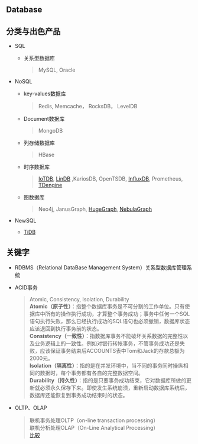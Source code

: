 Database
-------

## 分类与出色产品

* SQL
  * 关系型数据库
    > MySQL, Oracle

* NoSQL
  * key-values数据库
    > Redis, Memcache， RocksDB， LevelDB

  * Document数据库
    > MongoDB

  * 列存储数据库
    > HBase

  * 时序数据库
    > [IoTDB](https://iotdb.apache.org/), [LinDB](https://github.com/lindb/lindb) ,KariosDB, OpenTSDB, [InfluxDB](https://github.com/influxdata/influxdb), Prometheus, [TDengine](https://github.com/taosdata/TDengine)

  * 图数据库
    > Neo4j, JanusGraph, [HugeGraph](https://hugegraph.github.io/hugegraph-doc/), [NebulaGraph](https://github.com/vesoft-inc/nebula)

* NewSQL
  * [TiDB](https://github.com/pingcap/tidb)


## 关键字
* RDBMS（Relational DataBase Management System）关系型数据库管理系统
* ACID事务
  > Atomic, Consistency, Isolation, Durability  
  > **Atomic（原子性）**：指整个数据库事务是不可分割的工作单位。只有使据库中所有的操作执行成功，才算整个事务成功；事务中任何一个SQL语句执行失败，那么已经执行成功的SQL语句也必须撤销，数据库状态应该退回到执行事务前的状态。  
  > **Consistency（一致性）**：指数据库事务不能破坏关系数据的完整性以及业务逻辑上的一致性。例如对银行转帐事务，不管事务成功还是失败，应该保证事务结束后ACCOUNTS表中Tom和Jack的存款总额为2000元。  
  > **Isolation（隔离性）**：指的是在并发环境中，当不同的事务同时操纵相同的数据时，每个事务都有各自的完整数据空间。  
  > **Durability（持久性）**：指的是只要事务成功结束，它对数据库所做的更新就必须永久保存下来。即使发生系统崩溃，重新启动数据库系统后，数据库还能恢复到事务成功结束时的状态。  

* OLTP、OLAP
  > 联机事务处理OLTP（on-line transaction processing）   
  联机分析处理OLAP（On-Line Analytical Processing）  
  [比较](https://www.cnblogs.com/hhandbibi/p/7118740.html)
